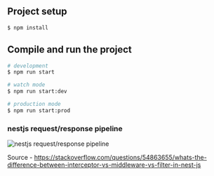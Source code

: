 ## Project setup

```bash
$ npm install
```

## Compile and run the project

```bash
# development
$ npm run start

# watch mode
$ npm run start:dev

# production mode
$ npm run start:prod
```

### nestjs request/response pipeline
![nestjs request/response pipeline](https://i.sstatic.net/2lFhd.jpg)

Source - https://stackoverflow.com/questions/54863655/whats-the-difference-between-interceptor-vs-middleware-vs-filter-in-nest-js